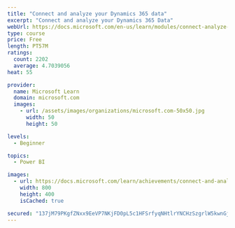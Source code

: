 ```yaml
---
title: "Connect and analyze your Dynamics 365 data​"
excerpt: "Connect and analyze your Dynamics 365 Data​"
webUrl: https://docs.microsoft.com/en-us/learn/modules/connect-analyze-dynamics-365-data/
type: course
price: Free
length: PT57M
ratings:
  count: 2202
  average: 4.7039056
heat: 55

provider:
  name: Microsoft Learn
  domain: microsoft.com
  images:
    - url: /assets/images/organizations/microsoft.com-50x50.jpg
      width: 50
      height: 50

levels:
  - Beginner

topics:
  - Power BI

images:
  - url: https://docs.microsoft.com/learn/achievements/connect-and-analyze-your-microsoft-dynamics-365-data-social.png
    width: 800
    height: 400
    isCached: true

secured: "137jM79PKgfZNxx9EeVP7NKjFD0pL5c1HFSrfyqNHtlrYNCHzSzgrlW5kwnGjbEK9BA3UMqzr53hDdKgIQxBXxIGV6n6IZh+F/09SpSPQfdTmMBru93OKgzMFf7ZG1HWDprRuwE1hCOAfljRZbkkDeOGloHrar+eARdce/4lbA0m13cfZOjls4kLED+I9KAlTh4DAjV23W+88lm2GRe6oZpBsPcjYdjmi/Y0OBqNJpZOFGnCWPfPBhFaVNzomhfEkAYaDf6ZNmEpz2kGB55dKBBz3eqrCl3qFol7e8HOp7/Yl1Asb3+9K9/ydyGn5z6I7sAN/sIeKFgX5dyp+2sfixSYxmzEe+AOwP9BnEYRWc/FdPUfEkbDP7q+4dVUbltl3eyQFBEljr7QdqIE10YYVCT5SIFJ7BmL9KUPiDw4mv0=;hv6vdYB8Nvl9Ih/OGiWgqA=="
---
```


